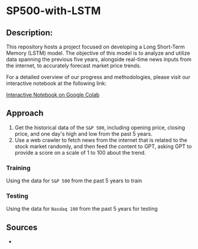 # SP500-with-LSTM

## Description:
This repository hosts a project focused on developing a Long Short-Term Memory (LSTM) model. The objective of this model is to analyze and utilize data spanning the previous five years, alongside real-time news inputs from the internet, to accurately forecast market price trends.

For a detailed overview of our progress and methodologies, please visit our interactive notebook at the following link:

[Interactive Notebook on Google Colab](https://colab.research.google.com/drive/1aqAXUju_9gpwY0ZLwhkF0zGy0bDOs6Rg?usp=sharing)

## Approach
1. Get the historical data of the `S&P 500`, including opening price, closing price, and one day's high and low from the past 5 years.
2. Use a web crawler to fetch news from the internet that is related to the stock market randomly, and then feed the content to GPT, asking GPT to provide a score on a scale of 1 to 100 about the trend.

### Training
Using the data for `S&P 500` from the past 5 years to train
### Testing
Using the data for `Nasdaq 100` from the past 5 years for testing

## Sources
- 

